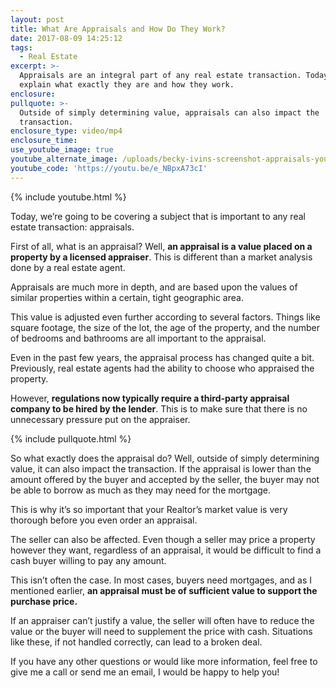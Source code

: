 ```yaml
---
layout: post
title: What Are Appraisals and How Do They Work?
date: 2017-08-09 14:25:12
tags:
  - Real Estate
excerpt: >-
  Appraisals are an integral part of any real estate transaction. Today, I’ll
  explain what exactly they are and how they work.
enclosure:
pullquote: >-
  Outside of simply determining value, appraisals can also impact the
  transaction.
enclosure_type: video/mp4
enclosure_time:
use_youtube_image: true
youtube_alternate_image: /uploads/becky-ivins-screenshot-appraisals-youtube.jpg
youtube_code: 'https://youtu.be/e_NBpxA73cI'
---
```



{% include youtube.html %}

Today, we’re going to be covering a subject that is important to any real estate transaction: appraisals.

First of all, what is an appraisal? Well, **an appraisal is a value placed on a property by a licensed appraiser**. This is different than a market analysis done by a real estate agent.

Appraisals are much more in depth, and are based upon the values of similar properties within a certain, tight geographic area.

This value is adjusted even further according to several factors. Things like square footage, the size of the lot, the age of the property, and the number of bedrooms and bathrooms are all important to the appraisal.

Even in the past few years, the appraisal process has changed quite a bit. Previously, real estate agents had the ability to choose who appraised the property.

However, **regulations now typically require a third-party appraisal company to be hired by the lender**. This is to make sure that there is no unnecessary pressure put on the appraiser.

{% include pullquote.html %}

So what exactly does the appraisal do? Well, outside of simply determining value, it can also impact the transaction. If the appraisal is lower than the amount offered by the buyer and accepted by the seller, the buyer may not be able to borrow as much as they may need for the mortgage.

This is why it’s so important that your Realtor’s market value is very thorough before you even order an appraisal.

The seller can also be affected. Even though a seller may price a property however they want, regardless of an appraisal, it would be difficult to find a cash buyer willing to pay any amount.

This isn’t often the case. In most cases, buyers need mortgages, and as I mentioned earlier, **an appraisal must be of sufficient value to support the purchase price.**

If an appraiser can’t justify a value, the seller will often have to reduce the value or the buyer will need to supplement the price with cash. Situations like these, if not handled correctly, can lead to a broken deal.

If you have any other questions or would like more information, feel free to give me a call or send me an email, I would be happy to help you!